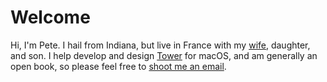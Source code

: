 # Welcome

Hi, I'm Pete. I hail from Indiana, but live in France with my [wife](https://lauraschaffner.com), daughter, and son. I help develop and design [Tower](https://git-tower.com) for macOS, and am generally an open book, so please feel free to [shoot me an email](mailto:hello@peteschaffner.com).